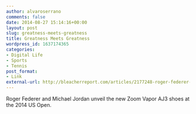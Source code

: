 ```yaml
---
author: alvaroserrano
comments: false
date: 2014-08-27 15:14:16+00:00
layout: post
slug: greatness-meets-greatness
title: Greatness Meets Greatness
wordpress_id: 1637174365
categories:
- Digital Life
- Sports
- Tennis
post_format:
- Link
external-url: http://bleacherreport.com/articles/2177248-roger-federer-unveils-the-nikecourt-zoom-vapor-aj3-at-2014-us-open
---
```


Roger Federer and Michael Jordan unveil the new Zoom Vapor AJ3 shoes at the 2014 US Open.
